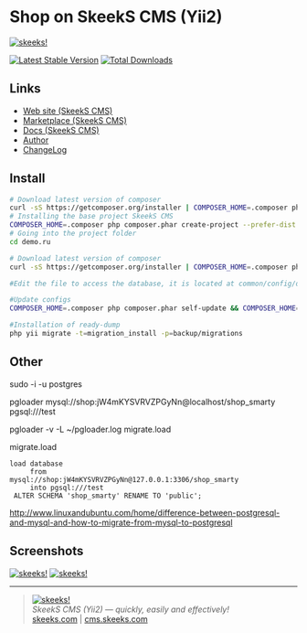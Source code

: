 Shop on SkeekS CMS (Yii2)
=========================

[![skeeks!](https://en.cms.skeeks.com/uploads/all/35/fd/33/35fd33aa306823dbaf53a0142d43b3fa.png)](https://en.cms.skeeks.com)  

[![Latest Stable Version](https://img.shields.io/packagist/v/skeeks/app-shop-smarty.svg)](https://packagist.org/skeeks/app-shop-smarty/app-v3-shop)
[![Total Downloads](https://img.shields.io/packagist/dt/skeeks/app-shop-smarty.svg)](https://packagist.org/packages/skeeks/app-shop-smarty)


Links
-----------
* [Web site (SkeekS CMS)](https://cms.skeeks.com)
* [Marketplace (SkeekS CMS)](https://cms.skeeks.com/marketplace/websites/clothing/257-internet-magazin-odejdyi)
* [Docs (SkeekS CMS)](https://cms.skeeks.com/docs)
* [Author](https://skeeks.com)
* [ChangeLog](https://github.com/skeeks-cms/cms/blob/master/CHANGELOG.md)

Install
-----------

```bash
# Download latest version of composer
curl -sS https://getcomposer.org/installer | COMPOSER_HOME=.composer php
# Installing the base project SkeekS CMS
COMPOSER_HOME=.composer php composer.phar create-project --prefer-dist --stability=dev skeeks/app-shop-smarty demo.ru
# Going into the project folder
cd demo.ru

# Download latest version of composer
curl -sS https://getcomposer.org/installer | COMPOSER_HOME=.composer php

#Edit the file to access the database, it is located at common/config/db.php

#Update configs
COMPOSER_HOME=.composer php composer.phar self-update && COMPOSER_HOME=.composer php composer.phar du

#Installation of ready-dump
php yii migrate -t=migration_install -p=backup/migrations
```









Other
----

sudo -i -u postgres

pgloader mysql://shop:jW4mKYSVRVZPGyNn@localhost/shop_smarty pgsql:///test

pgloader -v -L ~/pgloader.log migrate.load

migrate.load
```
load database
     from      mysql://shop:jW4mKYSVRVZPGyNn@127.0.0.1:3306/shop_smarty
     into pgsql:///test
 ALTER SCHEMA 'shop_smarty' RENAME TO 'public';

```




http://www.linuxandubuntu.com/home/difference-between-postgresql-and-mysql-and-how-to-migrate-from-mysql-to-postgresql


Screenshots
-----------
[![skeeks!](https://cms.skeeks.com/uploads/all/3f/6d/14/3f6d14293f59d2553f867c324ca1959e.png)](https://cms.skeeks.com)
[![skeeks!](https://cms.skeeks.com/uploads/all/2d/27/d4/2d27d4cdeeaceb28c54184f3b1886f36.png)](https://cms.skeeks.com)

___

> [![skeeks!](https://gravatar.com/userimage/74431132/13d04d83218593564422770b616e5622.jpg)](https://skeeks.com)  
<i>SkeekS CMS (Yii2) — quickly, easily and effectively!</i>  
[skeeks.com](https://skeeks.com) | [cms.skeeks.com](https://cms.skeeks.com)

